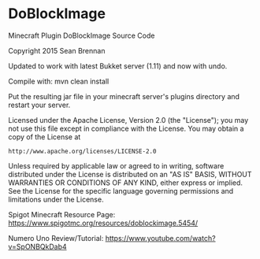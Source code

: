 # DoBlockImage
Minecraft Plugin DoBlockImage Source Code

Copyright 2015 Sean Brennan

Updated to work with latest Bukket server (1.11) and now with undo.

Compile with: mvn clean install

Put the resulting jar file in your minecraft server's plugins directory and restart your server.

Licensed under the Apache License, Version 2.0 (the "License");
you may not use this file except in compliance with the License.
You may obtain a copy of the License at

    http://www.apache.org/licenses/LICENSE-2.0

Unless required by applicable law or agreed to in writing, software
distributed under the License is distributed on an "AS IS" BASIS,
WITHOUT WARRANTIES OR CONDITIONS OF ANY KIND, either express or implied.
See the License for the specific language governing permissions and
limitations under the License.

Spigot Minecraft Resource Page:
https://www.spigotmc.org/resources/doblockimage.5454/

Numero Uno Review/Tutorial:
https://www.youtube.com/watch?v=SpONBQkDab4
